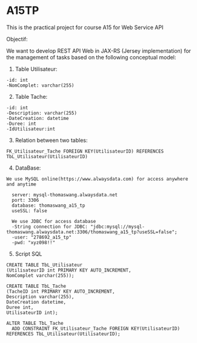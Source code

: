 # A15TP
This is the practical project for course A15 for Web Service API

Objectif:

  We want to develop REST API Web in JAX-RS (Jersey implementation) for the management of tasks based on the following conceptual model:
  1. Table Utilisateur:
  
    -id: int
    -NomComplet: varchar(255)
    
  2. Table Tache:
  
    -id: int
    -Description: varchar(255)
    -DateCreation: datetime
    -Duree: int
    -IdUtilisateur:int
    
  3. Relation between two tables:
  
    FK_Utilisateur_Tache FOREIGN KEY(UtilisateurID) REFERENCES TbL_Utilisateur(UtilisateurID)
  
  4. DataBase:

    We use MySQL online(https://www.alwaysdata.com) for access anywhere and anytime

      server: mysql-thomaswang.alwaysdata.net
      port: 3306
      database: thomaswang_a15_tp
      useSSL: false

      We use JDBC for access database
      -String connection for JDBC: "jdbc:mysql://mysql-thomaswang.alwaysdata.net:3306/thomaswang_a15_tp?useSSL=false";
      -user: "278692_a15_tp"
      -pwd: "xyz098!!"
  5. Script SQL
  
    
    CREATE TABLE TbL_Utilisateur
    (UtilisateurID int PRIMARY KEY AUTO_INCREMENT,
    NomComplet varchar(255));

    CREATE TABLE TbL_Tache
    (TacheID int PRIMARY KEY AUTO_INCREMENT,
    Description varchar(255),
    DateCreation datetime,
    Duree int,
    UtilisateurID int);

    ALTER TABLE TbL_Tache
      ADD CONSTRAINT FK_Utilisateur_Tache FOREIGN KEY(UtilisateurID) REFERENCES TbL_Utilisateur(UtilisateurID);

